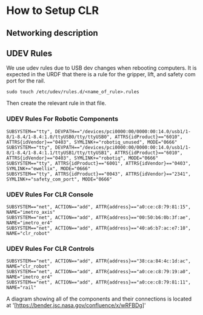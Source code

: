 # How to Setup CLR 

## Networking description

## UDEV Rules

We use udev rules due to USB dev changes when rebooting computers. It is expected in the URDF that there is a rule for the gripper, lift, and safety com port for the rail.

```
sudo touch /etc/udev/rules.d/<name_of_rule>.rules
```
Then create the relevant rule in that file.

### UDEV Rules For Robotic Components
```
SUBSYSTEM=="tty", DEVPATH=="/devices/pci0000:00/0000:00:14.0/usb1/1-8/1-8.4/1-8.4:1.0/ttyUSB0/tty/ttyUSB0", ATTRS{idProduct}=="6010", ATTRS{idVendor}=="0403", SYMLINK+="robotiq_unused", MODE="0666"
SUBSYSTEM=="tty", DEVPATH=="/devices/pci0000:00/0000:00:14.0/usb1/1-8/1-8.4/1-8.4:1.1/ttyUSB1/tty/ttyUSB1", ATTRS{idProduct}=="6010", ATTRS{idVendor}=="0403", SYMLINK+="robotiq", MODE="0666"
SUBSYSTEM=="tty", ATTRS{idProduct}=="6001", ATTRS{idVendor}=="0403", SYMLINK+="ewellix", MODE="0666"
SUBSYSTEM=="tty", ATTRS{idProduct}=="0043", ATTRS{idVendor}=="2341", SYMLINK+="safety_com_port", MODE="0666"
```

### UDEV Rules For CLR Console
```
SUBSYSTEM=="net", ACTION=="add", ATTR{address}=="a0:ce:c8:79:81:15", NAME="imetro_axis"
SUBSYSTEM=="net", ACTION=="add", ATTR{address}=="00:50:b6:0b:3f:ae", NAME="imetro_er4"
SUBSYSTEM=="net", ACTION=="add", ATTR{address}=="40:a6:b7:ac:e7:10", NAME="clr_robot"
```

### UDEV Rules For CLR Controls
```
SUBSYSTEM=="net", ACTION=="add", ATTR{address}=="38:ca:84:4c:1d:ac", NAME="clr_robot"
SUBSYSTEM=="net", ACTION=="add", ATTR{address}=="a0:ce:c8:79:19:a0", NAME="imetro_er4"
SUBSYSTEM=="net", ACTION=="add", ATTR{address}=="a0:ce:c8:79:81:11", NAME="rail"
```

A diagram showing all of the components and their connections is located at '[https://bender.jsc.nasa.gov/confluence/x/wRFBDg]' 
